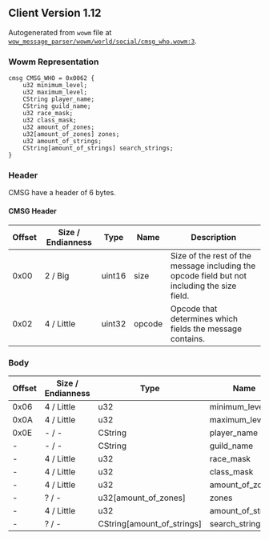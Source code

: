 ## Client Version 1.12

Autogenerated from `wowm` file at [`wow_message_parser/wowm/world/social/cmsg_who.wowm:3`](https://github.com/gtker/wow_messages/tree/main/wow_message_parser/wowm/world/social/cmsg_who.wowm#L3).

### Wowm Representation
```rust,ignore
cmsg CMSG_WHO = 0x0062 {
    u32 minimum_level;
    u32 maximum_level;
    CString player_name;
    CString guild_name;
    u32 race_mask;
    u32 class_mask;
    u32 amount_of_zones;
    u32[amount_of_zones] zones;
    u32 amount_of_strings;
    CString[amount_of_strings] search_strings;
}
```
### Header
CMSG have a header of 6 bytes.

#### CMSG Header
| Offset | Size / Endianness | Type   | Name   | Description |
| ------ | ----------------- | ------ | ------ | ----------- |
| 0x00   | 2 / Big           | uint16 | size   | Size of the rest of the message including the opcode field but not including the size field.|
| 0x02   | 4 / Little        | uint32 | opcode | Opcode that determines which fields the message contains.|
### Body
| Offset | Size / Endianness | Type | Name | Description |
| ------ | ----------------- | ---- | ---- | ----------- |
| 0x06 | 4 / Little | u32 | minimum_level |  |
| 0x0A | 4 / Little | u32 | maximum_level |  |
| 0x0E | - / - | CString | player_name |  |
| - | - / - | CString | guild_name |  |
| - | 4 / Little | u32 | race_mask |  |
| - | 4 / Little | u32 | class_mask |  |
| - | 4 / Little | u32 | amount_of_zones |  |
| - | ? / - | u32[amount_of_zones] | zones |  |
| - | 4 / Little | u32 | amount_of_strings |  |
| - | ? / - | CString[amount_of_strings] | search_strings |  |
